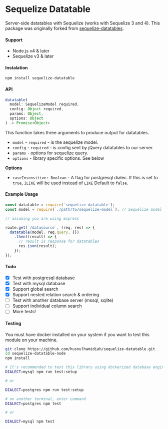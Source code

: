 Sequelize Datatable
====================

Server-side datatables with Sequelize (works with Sequelize 3 and 4). This package was originally forked from [sequelize-datatables](https://github.com/alwint3r/sequelize-datatable-node).

#### Support

* Node.js v4 & later
* Sequelize v3 & later

#### Instalation

```
npm install sequelize-datatable
```

#### API

```js
datatable(
  model: SequelizeModel required,
  config: Object required,
  params: Object,
  options: Object
) -> Promise<Object>
```

This function takes three arguments to produce output for datatables.

* `model` - `required` - is the sequelize model.
* `config` - `required` - is config sent by jQuery datatables to our server.
* `params` - options for sequelize query.
* `options` - library specific options. See below


**Options**

* `caseInsensitive: Boolean` - A flag for postgresql dialec. If this is set to `true`, `ILIKE` will be used instead of `LIKE` Default to `false`.


#### Example Usage

```js
const datatable = require(`sequelize-datatable`);
const model = require(`./path/to/sequelize-model`); // Sequelize model

// assuming you are using express

route.get(`/datasource`, (req, res) => {
  datatable(model, req.query, {})
    .then((result) => {
      // result is response for datatables
      res.json(result);
    });
});
```

#### Todo

 - [X] Test with postgresql database
 - [X] Test with mysql database
 - [X] Support global search
 - [X] Support nested relation search & ordering
 - [ ] Test with another database server (mssql, sqlite)
 - [ ] Support individual column search
 - [ ] More tests!

#### Testing

You must have docker installed on your system if you want to test this module on your machine.

```bash
git clone https://github.com/husnulhamidiah/sequelize-datatable.git
cd sequelize-datatable-node
npm install

# It's recommended to test this library using dockerized database engine
DIALECT=mysql npm run test:setup

# or

DIALECT=postgres npm run test:setup

# on another terminal, enter command
DIALECT=postgres npm test

# or

DIALECT=mysql npm test
```